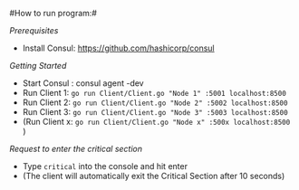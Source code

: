 #How to run program:#

*Prerequisites*
- Install Consul:
      https://github.com/hashicorp/consul

*Getting Started*
- Start Consul :
    consul agent -dev
- Run Client 1:
    ```go run Client/Client.go "Node 1" :5001 localhost:8500```
- Run Client 2:
    ```go run Client/Client.go "Node 2" :5002 localhost:8500```
- Run Client 3:
    ```go run Client/Client.go "Node 3" :5003 localhost:8500```
- (Run Client x: ```go run Client/Client.go "Node x" :500x localhost:8500``` )

*Request to enter the critical section*
- Type ```critical``` into the console and hit enter
- (The client will automatically exit the Critical Section after 10 seconds)
  
